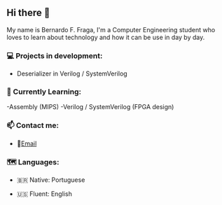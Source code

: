 ## Hi there 👋
My name is Bernardo F. Fraga, I'm a Computer Engineering student who loves to learn about technology and how it can be use in day by day.

### 💻 Projects in development:

- Deserializer in Verilog / SystemVerilog

### 📖 Currently Learning:
-Assembly (MIPS)
-Verilog / SystemVerilog (FPGA design)

### 📫 Contact me:
- 📧[Email](mailto:bfoquesdefraga@gmail.com)  

### 🗺 Languages:

- 🇧🇷 Native: Portuguese

- 🇺🇸 Fluent: English

